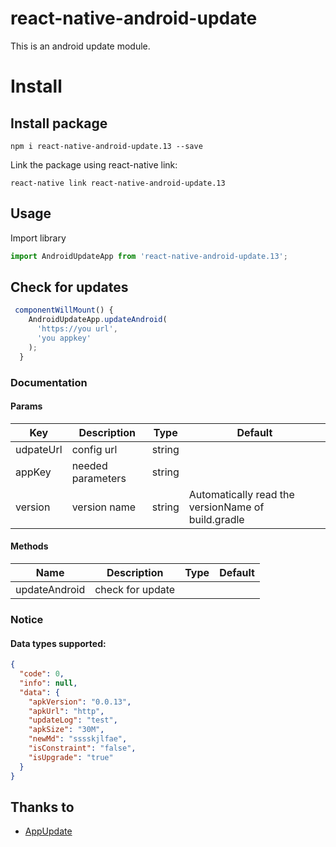 # react-native-android-update

This is an android update module.


# Install

## Install package

```
npm i react-native-android-update.13 --save
```

Link the package using react-native link:

```
react-native link react-native-android-update.13
```

## Usage

Import library
```javascript
import AndroidUpdateApp from 'react-native-android-update.13';
```
## Check for updates

```javascript
 componentWillMount() {
    AndroidUpdateApp.updateAndroid(
      'https://you url',
      'you appkey'
    );
  }
```


### Documentation

#### Params

|Key       | Description          | Type  | Default|
| ---      | -----------          | ----  | ------ |
|udpateUrl | config url           |string |        |
|appKey    | needed parameters    |string |        |
|version   | version name         |string | Automatically read the versionName of build.gradle |

#### Methods

| Name          | Description       | Type | Default|
| ------------- | ------------------| ---- | ------ |
| updateAndroid | check for update  |      |        |



### Notice

#### Data types supported:
```json
{
  "code": 0,
  "info": null,
  "data": {
    "apkVersion": "0.0.13",
    "apkUrl": "http",
    "updateLog": "test",
    "apkSize": "30M",
    "newMd": "sssskjlfae",
    "isConstraint": "false",
    "isUpgrade": "true"
  }
}
```


Thanks to
---

- [AppUpdate](https://github.com/WVector/AppUpdate)
